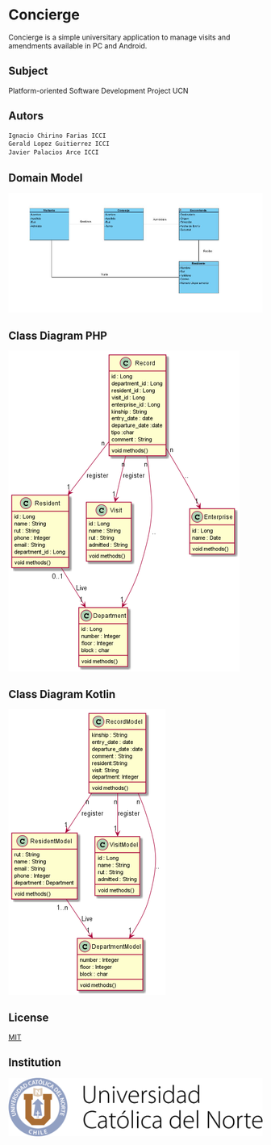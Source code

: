 # Concierge

Concierge is a simple universitary application to manage visits and amendments available in PC and Android.

## Subject

Platform-oriented Software Development Project UCN

## Autors
```c
Ignacio Chirino Farias ICCI
Gerald Lopez Guitierrez ICCI 
Javier Palacios Arce ICCI
```

## Domain Model

![Domain Model](./Docs/Diagrams/Domain_Model.jpeg)

## Class Diagram PHP

![Domain Model](Docs/Diagrams/ClassDiagram.png)

## Class Diagram Kotlin

![Domain Model](./Docs/Diagrams/ClassDiagramKt.png)


## License
[MIT](https://choosealicense.com/licenses/mit/)


## Institution

![image](./Docs/Images/Isologo-UCN-2018.png)
